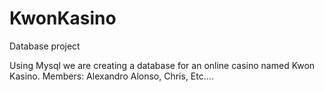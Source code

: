# KwonKasino
Database project 

Using Mysql we are creating a database for an online casino named Kwon Kasino. 
Members: Alexandro Alonso, Chris, Etc....
